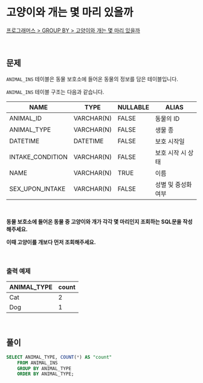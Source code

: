 # 고양이와 개는 몇 마리 있을까

[프로그래머스 > GROUP BY > 고양이와 개는 몇 마리 있을까](https://school.programmers.co.kr/learn/courses/30/lessons/59040)

<br/>

## 문제

`ANIMAL_INS` 테이블은 동물 보호소에 들어온 동물의 정보를 담은 테이블입니다.

`ANIMAL_INS` 테이블 구조는 다음과 같습니다.

| NAME                | TYPE       | NULLABLE | ALIAS             |
| ------------------- | ---------- | -------- | ----------------- |
| ANIMAL_ID           | VARCHAR(N) | FALSE    | 동물의 ID          |
| ANIMAL_TYPE         | VARCHAR(N) | FALSE    | 생물 종            |
| DATETIME            | DATETIME   | FALSE    | 보호 시작일         |
| INTAKE_CONDITION    | VARCHAR(N) | FALSE    | 보호 시작 시 상태   |
| NAME                | VARCHAR(N) | TRUE     | 이름               |
| SEX_UPON_INTAKE     | VARCHAR(N) | FALSE    | 성별 및 중성화 여부  |

<br/>

**동물 보호소에 들어온 동물 중 고양이와 개가 각각 몇 마리인지 조회하는 SQL문을 작성해주세요.**

**이때 고양이를 개보다 먼저 조회해주세요.**

<br/>

### 출력 예제

| ANIMAL_TYPE | count |
| ----------- | ----- |
| Cat         | 2     |
| Dog         | 1     |

<br/>

## 풀이

```SQL
SELECT ANIMAL_TYPE, COUNT(*) AS "count"
    FROM ANIMAL_INS
    GROUP BY ANIMAL_TYPE
    ORDER BY ANIMAL_TYPE;
```
